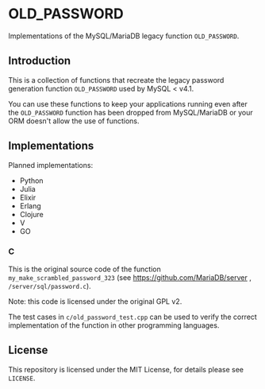 # OLD_PASSWORD

Implementations of the MySQL/MariaDB legacy function `OLD_PASSWORD`.

## Introduction

This is a collection of functions that recreate the legacy password generation function `OLD_PASSWORD` used by MySQL < v4.1.

You can use these functions to keep your applications running even after the `OLD_PASSWORD` function has been dropped from MySQL/MariaDB or your ORM doesn't allow the use of functions.

## Implementations

Planned implementations:

* Python
* Julia
* Elixir
* Erlang
* Clojure
* V
* GO

### C

This is the original source code of the function `my_make_scrambled_password_323` (see <https://github.com/MariaDB/server> , `/server/sql/password.c`).

Note: this code is licensed under the original GPL v2.

The test cases in `c/old_password_test.cpp` can be used to verify the correct implementation of the function in other programming languages.

## License

This repository is licensed under the MIT License, for details please see `LICENSE`.
